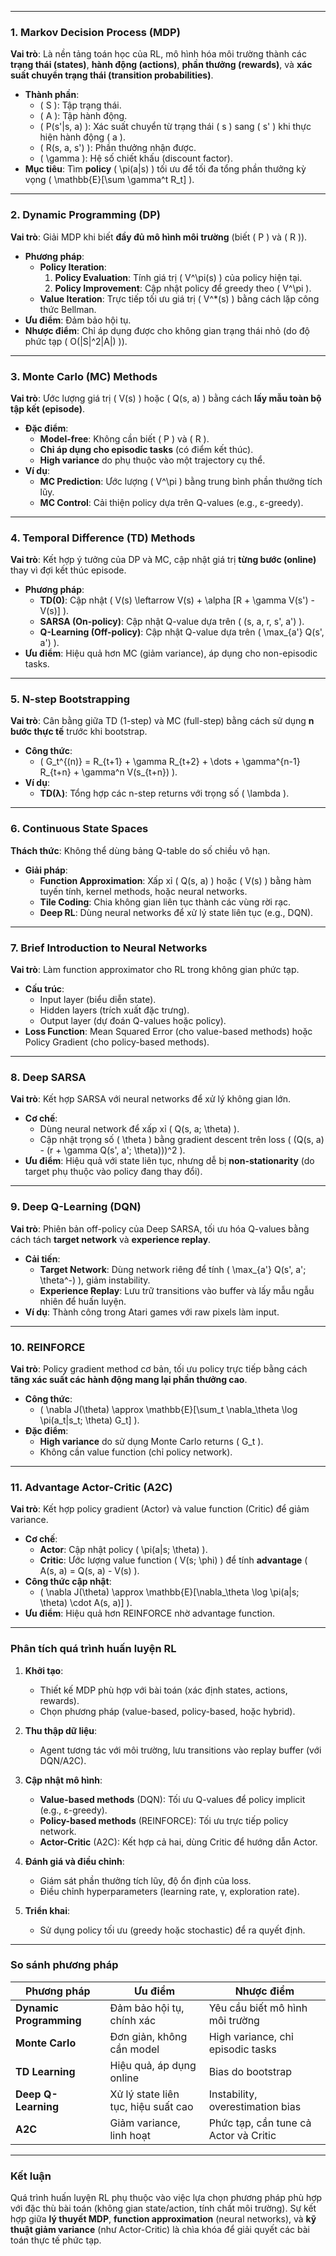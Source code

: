 

---

### **1. Markov Decision Process (MDP)**  
**Vai trò**: Là nền tảng toán học của RL, mô hình hóa môi trường thành các **trạng thái (states)**, **hành động (actions)**, **phần thưởng (rewards)**, và **xác suất chuyển trạng thái (transition probabilities)**.  
- **Thành phần**:  
  - \( S \): Tập trạng thái.  
  - \( A \): Tập hành động.  
  - \( P(s'|s, a) \): Xác suất chuyển từ trạng thái \( s \) sang \( s' \) khi thực hiện hành động \( a \).  
  - \( R(s, a, s') \): Phần thưởng nhận được.  
  - \( \gamma \): Hệ số chiết khấu (discount factor).  
- **Mục tiêu**: Tìm **policy** \( \pi(a|s) \) tối ưu để tối đa tổng phần thưởng kỳ vọng \( \mathbb{E}[\sum \gamma^t R_t] \).

---

### **2. Dynamic Programming (DP)**  
**Vai trò**: Giải MDP khi biết **đầy đủ mô hình môi trường** (biết \( P \) và \( R \)).  
- **Phương pháp**:  
  - **Policy Iteration**:  
    1. **Policy Evaluation**: Tính giá trị \( V^\pi(s) \) của policy hiện tại.  
    2. **Policy Improvement**: Cập nhật policy để greedy theo \( V^\pi \).  
  - **Value Iteration**: Trực tiếp tối ưu giá trị \( V^*(s) \) bằng cách lặp công thức Bellman.  
- **Ưu điểm**: Đảm bảo hội tụ.  
- **Nhược điểm**: Chỉ áp dụng được cho không gian trạng thái nhỏ (do độ phức tạp \( O(|S|^2|A|) \)).  

---

### **3. Monte Carlo (MC) Methods**  
**Vai trò**: Ước lượng giá trị \( V(s) \) hoặc \( Q(s, a) \) bằng cách **lấy mẫu toàn bộ tập kết (episode)**.  
- **Đặc điểm**:  
  - **Model-free**: Không cần biết \( P \) và \( R \).  
  - **Chỉ áp dụng cho episodic tasks** (có điểm kết thúc).  
  - **High variance** do phụ thuộc vào một trajectory cụ thể.  
- **Ví dụ**:  
  - **MC Prediction**: Ước lượng \( V^\pi \) bằng trung bình phần thưởng tích lũy.  
  - **MC Control**: Cải thiện policy dựa trên Q-values (e.g., ε-greedy).  

---

### **4. Temporal Difference (TD) Methods**  
**Vai trò**: Kết hợp ý tưởng của DP và MC, cập nhật giá trị **từng bước (online)** thay vì đợi kết thúc episode.  
- **Phương pháp**:  
  - **TD(0)**: Cập nhật \( V(s) \leftarrow V(s) + \alpha [R + \gamma V(s') - V(s)] \).  
  - **SARSA (On-policy)**: Cập nhật Q-value dựa trên \( (s, a, r, s', a') \).  
  - **Q-Learning (Off-policy)**: Cập nhật Q-value dựa trên \( \max_{a'} Q(s', a') \).  
- **Ưu điểm**: Hiệu quả hơn MC (giảm variance), áp dụng cho non-episodic tasks.  

---

### **5. N-step Bootstrapping**  
**Vai trò**: Cân bằng giữa TD (1-step) và MC (full-step) bằng cách sử dụng **n bước thực tế** trước khi bootstrap.  
- **Công thức**:  
  - \( G_t^{(n)} = R_{t+1} + \gamma R_{t+2} + \dots + \gamma^{n-1} R_{t+n} + \gamma^n V(s_{t+n}) \).  
- **Ví dụ**:  
  - **TD(λ)**: Tổng hợp các n-step returns với trọng số \( \lambda \).  

---

### **6. Continuous State Spaces**  
**Thách thức**: Không thể dùng bảng Q-table do số chiều vô hạn.  
- **Giải pháp**:  
  - **Function Approximation**: Xấp xỉ \( Q(s, a) \) hoặc \( V(s) \) bằng hàm tuyến tính, kernel methods, hoặc neural networks.  
  - **Tile Coding**: Chia không gian liên tục thành các vùng rời rạc.  
  - **Deep RL**: Dùng neural networks để xử lý state liên tục (e.g., DQN).  

---

### **7. Brief Introduction to Neural Networks**  
**Vai trò**: Làm function approximator cho RL trong không gian phức tạp.  
- **Cấu trúc**:  
  - Input layer (biểu diễn state).  
  - Hidden layers (trích xuất đặc trưng).  
  - Output layer (dự đoán Q-values hoặc policy).  
- **Loss Function**: Mean Squared Error (cho value-based methods) hoặc Policy Gradient (cho policy-based methods).  

---

### **8. Deep SARSA**  
**Vai trò**: Kết hợp SARSA với neural networks để xử lý không gian lớn.  
- **Cơ chế**:  
  - Dùng neural network để xấp xỉ \( Q(s, a; \theta) \).  
  - Cập nhật trọng số \( \theta \) bằng gradient descent trên loss \( (Q(s, a) - (r + \gamma Q(s', a'; \theta)))^2 \).  
- **Ưu điểm**: Hiệu quả với state liên tục, nhưng dễ bị **non-stationarity** (do target phụ thuộc vào policy đang thay đổi).  

---

### **9. Deep Q-Learning (DQN)**  
**Vai trò**: Phiên bản off-policy của Deep SARSA, tối ưu hóa Q-values bằng cách tách **target network** và **experience replay**.  
- **Cải tiến**:  
  - **Target Network**: Dùng network riêng để tính \( \max_{a'} Q(s', a'; \theta^-) \), giảm instability.  
  - **Experience Replay**: Lưu trữ transitions vào buffer và lấy mẫu ngẫu nhiên để huấn luyện.  
- **Ví dụ**: Thành công trong Atari games với raw pixels làm input.  

---

### **10. REINFORCE**  
**Vai trò**: Policy gradient method cơ bản, tối ưu policy trực tiếp bằng cách **tăng xác suất các hành động mang lại phần thưởng cao**.  
- **Công thức**:  
  - \( \nabla J(\theta) \approx \mathbb{E}[\sum_t \nabla_\theta \log \pi(a_t|s_t; \theta) G_t] \).  
- **Đặc điểm**:  
  - **High variance** do sử dụng Monte Carlo returns \( G_t \).  
  - Không cần value function (chỉ policy network).  

---

### **11. Advantage Actor-Critic (A2C)**  
**Vai trò**: Kết hợp policy gradient (Actor) và value function (Critic) để giảm variance.  
- **Cơ chế**:  
  - **Actor**: Cập nhật policy \( \pi(a|s; \theta) \).  
  - **Critic**: Ước lượng value function \( V(s; \phi) \) để tính **advantage** \( A(s, a) = Q(s, a) - V(s) \).  
- **Công thức cập nhật**:  
  - \( \nabla J(\theta) \approx \mathbb{E}[\nabla_\theta \log \pi(a|s; \theta) \cdot A(s, a)] \).  
- **Ưu điểm**: Hiệu quả hơn REINFORCE nhờ advantage function.  

---

### **Phân tích quá trình huấn luyện RL**  
1. **Khởi tạo**:  
   - Thiết kế MDP phù hợp với bài toán (xác định states, actions, rewards).  
   - Chọn phương pháp (value-based, policy-based, hoặc hybrid).  

2. **Thu thập dữ liệu**:  
   - Agent tương tác với môi trường, lưu transitions vào replay buffer (với DQN/A2C).  

3. **Cập nhật mô hình**:  
   - **Value-based methods** (DQN): Tối ưu Q-values để policy implicit (e.g., ε-greedy).  
   - **Policy-based methods** (REINFORCE): Tối ưu trực tiếp policy network.  
   - **Actor-Critic** (A2C): Kết hợp cả hai, dùng Critic để hướng dẫn Actor.  

4. **Đánh giá và điều chỉnh**:  
   - Giám sát phần thưởng tích lũy, độ ổn định của loss.  
   - Điều chỉnh hyperparameters (learning rate, γ, exploration rate).  

5. **Triển khai**:  
   - Sử dụng policy tối ưu (greedy hoặc stochastic) để ra quyết định.  

---

### **So sánh phương pháp**  
| **Phương pháp**       | **Ưu điểm**                          | **Nhược điểm**                      |  
|------------------------|---------------------------------------|--------------------------------------|  
| **Dynamic Programming** | Đảm bảo hội tụ, chính xác            | Yêu cầu biết mô hình môi trường      |  
| **Monte Carlo**         | Đơn giản, không cần model            | High variance, chỉ episodic tasks   |  
| **TD Learning**         | Hiệu quả, áp dụng online              | Bias do bootstrap                   |  
| **Deep Q-Learning**     | Xử lý state liên tục, hiệu suất cao   | Instability, overestimation bias    |  
| **A2C**                 | Giảm variance, linh hoạt              | Phức tạp, cần tune cả Actor và Critic |  

---

### **Kết luận**  
Quá trình huấn luyện RL phụ thuộc vào việc lựa chọn phương pháp phù hợp với đặc thù bài toán (không gian state/action, tính chất môi trường). Sự kết hợp giữa **lý thuyết MDP**, **function approximation** (neural networks), và **kỹ thuật giảm variance** (như Actor-Critic) là chìa khóa để giải quyết các bài toán thực tế phức tạp.
